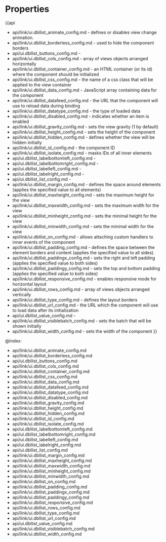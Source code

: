 Properties
==========

{{api
- api/link/ui.dbllist_animate_config.md - defines or disables view change animation.
- api/link/ui.dbllist_borderless_config.md - used to hide the component borders
- api/ui.dbllist_buttons_config.md - 
- api/link/ui.dbllist_cols_config.md - array of views objects arranged horizontally
- api/link/ui.dbllist_container_config.md - an HTML container (or its id) where the component should be initialized
- api/link/ui.dbllist_css_config.md - the name of a css class that will be applied to the view container
- api/link/ui.dbllist_data_config.md - JavaScript array containing data for the component
- api/link/ui.dbllist_datafeed_config.md - the URL that the component will use to reload data during binding
- api/link/ui.dbllist_datatype_config.md - the type of loaded data
- api/link/ui.dbllist_disabled_config.md - indicates whether an item is enabled
- api/link/ui.dbllist_gravity_config.md - sets the view gravity (1 by default)
- api/link/ui.dbllist_height_config.md - sets the height of the component
- api/link/ui.dbllist_hidden_config.md - defines whether the view will be hidden initially
- api/link/ui.dbllist_id_config.md - the component ID
- api/link/ui.dbllist_isolate_config.md - masks IDs of all inner elements
- api/ui.dbllist_labelbottomleft_config.md - 
- api/ui.dbllist_labelbottomright_config.md - 
- api/ui.dbllist_labelleft_config.md - 
- api/ui.dbllist_labelright_config.md - 
- api/ui.dbllist_list_config.md - 
- api/link/ui.dbllist_margin_config.md - defines the space around elements (applies the specified value to all elements)
- api/link/ui.dbllist_maxheight_config.md - sets the maximum height for the view
- api/link/ui.dbllist_maxwidth_config.md - sets the maximum width for the view
- api/link/ui.dbllist_minheight_config.md - sets the minimal height for the view
- api/link/ui.dbllist_minwidth_config.md - sets the minimal width for the view
- api/link/ui.dbllist_on_config.md - allows attaching custom handlers to inner events of the component
- api/link/ui.dbllist_padding_config.md - defines the space between the element borders and content (applies the specified value to all sides).
- api/link/ui.dbllist_paddingx_config.md - sets the right and left padding (applies the specified value to both sides)
- api/link/ui.dbllist_paddingy_config.md - sets the top and bottom padding (applies the specified value to both sides)
- api/link/ui.dbllist_responsive_config.md - enables responsive mode for horizontal layout
- api/link/ui.dbllist_rows_config.md - array of views objects arranged vertically
- api/link/ui.dbllist_type_config.md - defines the layout borders
- api/link/ui.dbllist_url_config.md - the URL which the component will use to load data after its initialization
- api/ui.dbllist_value_config.md - 
- api/link/ui.dbllist_visiblebatch_config.md - sets the batch that will be shown initially
- api/link/ui.dbllist_width_config.md - sets the width of the component
}}

@index:
- api/link/ui.dbllist_animate_config.md
- api/link/ui.dbllist_borderless_config.md
- api/ui.dbllist_buttons_config.md
- api/link/ui.dbllist_cols_config.md
- api/link/ui.dbllist_container_config.md
- api/link/ui.dbllist_css_config.md
- api/link/ui.dbllist_data_config.md
- api/link/ui.dbllist_datafeed_config.md
- api/link/ui.dbllist_datatype_config.md
- api/link/ui.dbllist_disabled_config.md
- api/link/ui.dbllist_gravity_config.md
- api/link/ui.dbllist_height_config.md
- api/link/ui.dbllist_hidden_config.md
- api/link/ui.dbllist_id_config.md
- api/link/ui.dbllist_isolate_config.md
- api/ui.dbllist_labelbottomleft_config.md
- api/ui.dbllist_labelbottomright_config.md
- api/ui.dbllist_labelleft_config.md
- api/ui.dbllist_labelright_config.md
- api/ui.dbllist_list_config.md
- api/link/ui.dbllist_margin_config.md
- api/link/ui.dbllist_maxheight_config.md
- api/link/ui.dbllist_maxwidth_config.md
- api/link/ui.dbllist_minheight_config.md
- api/link/ui.dbllist_minwidth_config.md
- api/link/ui.dbllist_on_config.md
- api/link/ui.dbllist_padding_config.md
- api/link/ui.dbllist_paddingx_config.md
- api/link/ui.dbllist_paddingy_config.md
- api/link/ui.dbllist_responsive_config.md
- api/link/ui.dbllist_rows_config.md
- api/link/ui.dbllist_type_config.md
- api/link/ui.dbllist_url_config.md
- api/ui.dbllist_value_config.md
- api/link/ui.dbllist_visiblebatch_config.md
- api/link/ui.dbllist_width_config.md


